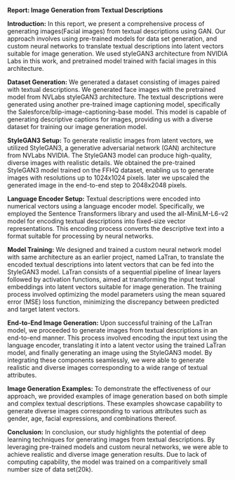 **Report: Image Generation from Textual Descriptions**

**Introduction:**
In this report, we present a comprehensive process of generating images(Facial images) from textual descriptions using GAN. Our approach involves using pre-trained models for data set generation, and custom neural networks to translate textual descriptions into latent vectors suitable for image generation.
We used styleGAN3 architecture from NVIDIA Labs in this work, and pretrained model trained with facial images in this architecture.

**Dataset Generation:**
We generated a dataset consisting of images paired with textual descriptions. We generated face images with the pretrained model from NVLabs styleGAN3 architecture. The textual descriptions were generated using another pre-trained image captioning model, specifically the Salesforce/blip-image-captioning-base model. This model is capable of generating descriptive captions for images, providing us with a diverse dataset for training our image generation model.

**StyleGAN3 Setup:**
To generate realistic images from latent vectors, we utilized StyleGAN3, a generative adversarial network (GAN) architecture from NVLabs NVIDIA. The StyleGAN3 model can produce high-quality, diverse images with realistic details. We obtained the pre-trained StyleGAN3 model trained on the FFHQ dataset, enabling us to generate images with resolutions up to 1024x1024 pixels. later we upscaled the generated image in the end-to-end step to 2048x2048 pixels.

**Language Encoder Setup:**
Textual descriptions were encoded into numerical vectors using a language encoder model. Specifically, we employed the Sentence Transformers library and used the all-MiniLM-L6-v2 model for encoding textual descriptions into fixed-size vector representations. This encoding process converts the descriptive text into a format suitable for processing by neural networks.

**Model Training:**
We designed and trained a custom neural network model with same architecture as an earlier project, named LaTran, to translate the encoded textual descriptions into latent vectors that can be fed into the StyleGAN3 model. LaTran consists of a sequential pipeline of linear layers followed by activation functions, aimed at transforming the input textual embeddings into latent vectors suitable for image generation. The training process involved optimizing the model parameters using the mean squared error (MSE) loss function, minimizing the discrepancy between predicted and target latent vectors.

**End-to-End Image Generation:**
Upon successful training of the LaTran model, we proceeded to generate images from textual descriptions in an end-to-end manner. This process involved encoding the input text using the language encoder, translating it into a latent vector using the trained LaTran model, and finally generating an image using the StyleGAN3 model. By integrating these components seamlessly, we were able to generate realistic and diverse images corresponding to a wide range of textual attributes.

**Image Generation Examples:**
To demonstrate the effectiveness of our approach, we provided examples of image generation based on both simple and complex textual descriptions. These examples showcase capability to generate diverse images corresponding to various attributes such as gender, age, facial expressions, and combinations thereof.

**Conclusion:**
In conclusion, our study highlights the potential of deep learning techniques for generating images from textual descriptions. By leveraging pre-trained models and custom neural networks, we were able to achieve realistic and diverse image generation results.
Due to lack of computing capability, the model was trained on a comparitively small number size of data set(20k).
